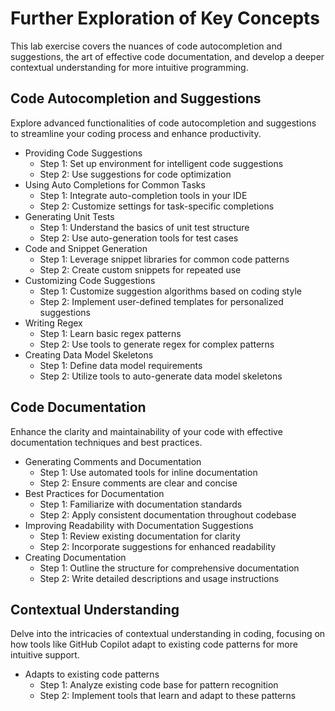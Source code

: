 # Further Exploration of Key Concepts
This lab exercise covers the nuances of code autocompletion and suggestions, the art of effective code documentation, and develop a deeper contextual understanding for more intuitive programming.

## Code Autocompletion and Suggestions
Explore advanced functionalities of code autocompletion and suggestions to streamline your coding process and enhance productivity.
- Providing Code Suggestions
  - Step 1: Set up environment for intelligent code suggestions
  - Step 2: Use suggestions for code optimization
- Using Auto Completions for Common Tasks
  - Step 1: Integrate auto-completion tools in your IDE
  - Step 2: Customize settings for task-specific completions
- Generating Unit Tests
  - Step 1: Understand the basics of unit test structure
  - Step 2: Use auto-generation tools for test cases
- Code and Snippet Generation
  - Step 1: Leverage snippet libraries for common code patterns
  - Step 2: Create custom snippets for repeated use
- Customizing Code Suggestions
  - Step 1: Customize suggestion algorithms based on coding style
  - Step 2: Implement user-defined templates for personalized suggestions
- Writing Regex
  - Step 1: Learn basic regex patterns
  - Step 2: Use tools to generate regex for complex patterns
- Creating Data Model Skeletons
  - Step 1: Define data model requirements
  - Step 2: Utilize tools to auto-generate data model skeletons

## Code Documentation
Enhance the clarity and maintainability of your code with effective documentation techniques and best practices.
- Generating Comments and Documentation
  - Step 1: Use automated tools for inline documentation
  - Step 2: Ensure comments are clear and concise
- Best Practices for Documentation
  - Step 1: Familiarize with documentation standards
  - Step 2: Apply consistent documentation throughout codebase
- Improving Readability with Documentation Suggestions
  - Step 1: Review existing documentation for clarity
  - Step 2: Incorporate suggestions for enhanced readability
- Creating Documentation
  - Step 1: Outline the structure for comprehensive documentation
  - Step 2: Write detailed descriptions and usage instructions

## Contextual Understanding
Delve into the intricacies of contextual understanding in coding, focusing on how tools like GitHub Copilot adapt to existing code patterns for more intuitive support.
- Adapts to existing code patterns
  - Step 1: Analyze existing code base for pattern recognition
  - Step 2: Implement tools that learn and adapt to these patterns
